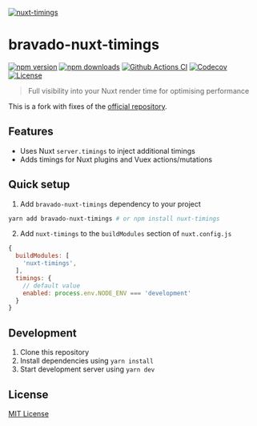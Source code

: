[![nuxt-timings](https://timings.nuxtjs.org/preview.png)](https://timings.nuxtjs.org)

# bravado-nuxt-timings

[![npm version][npm-version-src]][npm-version-href]
[![npm downloads][npm-downloads-src]][npm-downloads-href]
[![Github Actions CI][github-actions-ci-src]][github-actions-ci-href]
[![Codecov][codecov-src]][codecov-href]
[![License][license-src]][license-href]

> Full visibility into your Nuxt render time for optimising performance

This is a fork with fixes of the [official repository](https://github.com/danielroe/nuxt-timings-module).

## Features

- Uses Nuxt `server.timings` to inject additional timings
- Adds timings for Nuxt plugins and Vuex actions/mutations

## Quick setup

1. Add `bravado-nuxt-timings` dependency to your project

```bash
yarn add bravado-nuxt-timings # or npm install nuxt-timings
```

2. Add `nuxt-timings` to the `buildModules` section of `nuxt.config.js`

```js
{
  buildModules: [
    'nuxt-timings',
  ],
  timings: {
    // default value
    enabled: process.env.NODE_ENV === 'development'
  }
}
```

## Development

1. Clone this repository
2. Install dependencies using `yarn install`
3. Start development server using `yarn dev`

## License

[MIT License](./LICENSE)

<!-- Badges -->
[npm-version-src]: https://img.shields.io/npm/v/nuxt-timings/latest.svg
[npm-version-href]: https://npmjs.com/package/nuxt-timings

[npm-downloads-src]: https://img.shields.io/npm/dm/nuxt-timings.svg
[npm-downloads-href]: https://npmjs.com/package/nuxt-timings

[github-actions-ci-src]: https://github.com/danielroe/nuxt-timings-module/workflows/ci/badge.svg
[github-actions-ci-href]: https://github.com/danielroe/nuxt-timings-module/actions?query=workflow%3Aci

[codecov-src]: https://img.shields.io/codecov/c/github/danielroe/nuxt-timings-module.svg
[codecov-href]: https://codecov.io/gh/danielroe/nuxt-timings-module

[license-src]: https://img.shields.io/npm/l/nuxt-timings.svg
[license-href]: https://npmjs.com/package/nuxt-timings
